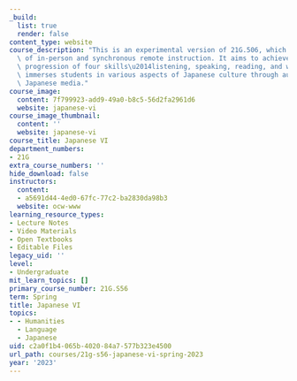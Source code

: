 ```yaml
---
_build:
  list: true
  render: false
content_type: website
course_description: "This is an experimental version of 21G.506, which offers a combination\
  \ of in-person and synchronous remote instruction. It aims to achieve simultaneous\
  \ progression of four skills\u2014listening, speaking, reading, and writing. It\
  \ immerses students in various aspects of Japanese culture through authentic everyday\
  \ Japanese media."
course_image:
  content: 7f799923-add9-49a0-b8c5-56d2fa2961d6
  website: japanese-vi
course_image_thumbnail:
  content: ''
  website: japanese-vi
course_title: Japanese VI
department_numbers:
- 21G
extra_course_numbers: ''
hide_download: false
instructors:
  content:
  - a5691d44-4ed0-67fc-77c2-ba2830da98b3
  website: ocw-www
learning_resource_types:
- Lecture Notes
- Video Materials
- Open Textbooks
- Editable Files
legacy_uid: ''
level:
- Undergraduate
mit_learn_topics: []
primary_course_number: 21G.S56
term: Spring
title: Japanese VI
topics:
- - Humanities
  - Language
  - Japanese
uid: c2a0f1b4-065b-4020-84a7-577b323e4500
url_path: courses/21g-s56-japanese-vi-spring-2023
year: '2023'
---
```

